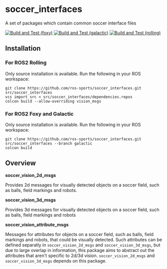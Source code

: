# soccer_interfaces
A set of packages which contain common soccer interface files

[![Build and Test (foxy)](https://github.com/ros-sports/soccer_interfaces/actions/workflows/build_and_test_foxy.yaml/badge.svg?branch=galactic)](https://github.com/ros-sports/soccer_interfaces/actions/workflows/build_and_test_foxy.yaml?query=branch:galactic)
[![Build and Test (galactic)](https://github.com/ros-sports/soccer_interfaces/actions/workflows/build_and_test_galactic.yaml/badge.svg?branch=galactic)](https://github.com/ros-sports/soccer_interfaces/actions/workflows/build_and_test_galactic.yaml?query=branch:galactic)
[![Build and Test (rolling)](https://github.com/ros-sports/soccer_interfaces/actions/workflows/build_and_test_rolling.yaml/badge.svg?branch=rolling)](https://github.com/ros-sports/soccer_interfaces/actions/workflows/build_and_test_rolling.yaml?query=branch:rolling)

## Installation

### For ROS2 Rolling

Only source installation is available. Run the following in your ROS workspace:

```
git clone https://github.com/ros-sports/soccer_interfaces.git src/soccer_interfaces
vcs import src < src/soccer_interfaces/dependencies.repos
colcon build --allow-overriding vision_msgs
```

### For ROS2 Foxy and Galactic

Only source installation is available. Run the following in your ROS workspace:

```
git clone https://github.com/ros-sports/soccer_interfaces.git src/soccer_interfaces --branch galactic
colcon build
```

## Overview

**soccer_vision_2d_msgs**

Provides 2d messages for visually detected objects on a soccer field, such as balls, field markings and robots.

**soccer_vision_3d_msgs**

Provides 3d messages for visually detected objects on a soccer field, such as balls, field markings and robots

**soccer_vision_attribute_msgs**

Messages for attributes for objects on a soccer field, such as balls, field markings and robots, that could be visually detected.
Such attributes can be defined separatly in ``soccer_vision_2d_msgs`` and ``soccer_vision_3d_msgs``, but due to large overlap in information, this package aims to abstract out the attributes that aren't specific to 2d/3d vision.
``soccer_vision_2d_msgs`` and ``soccer_vision_3d_msgs`` depends on this package.
